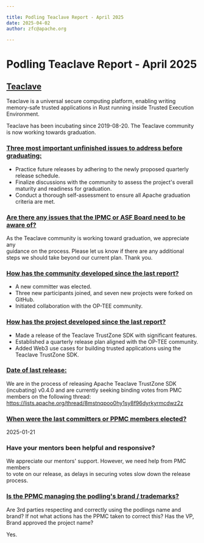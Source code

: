 ```yaml
---

title: Podling Teaclave Report - April 2025
date: 2025-04-02
author: zfc@apache.org

---
```


# Podling Teaclave Report - April 2025

## [Teaclave](https://cwiki.apache.org/confluence/display/INCUBATOR/April2025#teaclave)
Teaclave is a universal secure computing platform, enabling writing
memory-safe trusted applications in Rust running inside Trusted Execution  
Environment.

Teaclave has been incubating since 2019-08-20. 
The Teaclave community is now working towards graduation.

### [Three most important unfinished issues to address before graduating:](https://cwiki.apache.org/confluence/display/INCUBATOR/April2025#three-most-important-unfinished-issues-to-address-before-graduating-13)

- Practice future releases by adhering to the newly proposed quarterly  
    release schedule.
- Finalize discussions with the community to assess the project's overall  
    maturity and readiness for graduation.
- Conduct a thorough self-assessment to ensure all Apache graduation  
    criteria are met.

### [Are there any issues that the IPMC or ASF Board need to be aware of?](https://cwiki.apache.org/confluence/display/INCUBATOR/April2025#are-there-any-issues-that-the-ipmc-or-asf-board-need-to-be-aware-of-13)
As the Teaclave community is working toward graduation, we appreciate any  
guidance on the process. Please let us know if there are any additional  
steps we should take beyond our current plan. Thank you.

### [How has the community developed since the last report?](https://cwiki.apache.org/confluence/display/INCUBATOR/April2025#how-has-the-community-developed-since-the-last-report-13)

- A new committer was elected.
- Three new participants joined, and seven new projects were forked on  
    GitHub.
- Initiated collaboration with the OP-TEE community.

### [How has the project developed since the last report?](https://cwiki.apache.org/confluence/display/INCUBATOR/April2025#how-has-the-project-developed-since-the-last-report-13)

- Made a release of the Teaclave TrustZone SDK with significant features.
- Established a quarterly release plan aligned with the OP-TEE community.
- Added Web3 use cases for building trusted applications using the  
    Teaclave TrustZone SDK.

### [Date of last release:](https://cwiki.apache.org/confluence/display/INCUBATOR/April2025#date-of-last-release-13)

We are in the process of releasing Apache Teaclave TrustZone SDK  
(incubating) v0.4.0 and are currently seeking binding votes from PMC  
members on the following thread:
https://lists.apache.org/thread/8mstnqpoo0hy1sy8f96dyrkyrmcdwz2z 

### [When were the last committers or PPMC members elected?](https://cwiki.apache.org/confluence/display/INCUBATOR/April2025#when-were-the-last-committers-or-ppmc-members-elected-13)

2025-01-21

### Have your mentors been helpful and responsive?

We appreciate our mentors' support. However, we need help from PMC members  
to vote on our release, as delays in securing votes slow down the release  
process.

### [Is the PPMC managing the podling's brand / trademarks?](https://cwiki.apache.org/confluence/display/INCUBATOR/April2025#is-the-ppmc-managing-the-podlings-brand--trademarks-13)

Are 3rd parties respecting and correctly using the podlings name and brand? If not what actions has the PPMC taken to correct this? Has the VP, Brand approved the project name?

Yes.
#